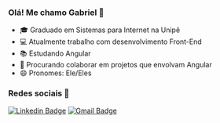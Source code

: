 ### Olá! Me chamo Gabriel 👋

- 🎓 Graduado em Sistemas para Internet na Unipê
- 💻 Atualmente trabalho com desenvolvimento Front-End
- 📚 Estudando Angular
- 👯 Procurando colaborar em projetos que envolvam Angular
- 😄 Pronomes: Ele/Eles

### Redes sociais 📱
[![Linkedin Badge](https://img.shields.io/badge/-GabrielMatheus-blue?style=flat-square&logo=Linkedin&logoColor=white&link=https://www.linkedin.com/in/gabriel-matheus-a54907144/)](https://www.linkedin.com/in/gabriel-matheus-a54907144/)
[![Gmail Badge](https://img.shields.io/badge/-gabriellopesveras@gmail.com-c14438?style=flat-square&logo=Gmail&logoColor=white&link=mailto:gabriellopesveras@gmail.com)](gabriellopesveras@gmail.com)
